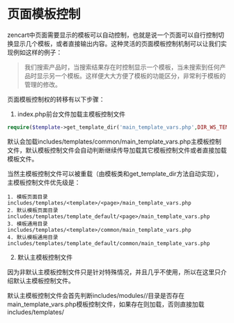 # 页面模板控制

zencart中页面需要显示的模板可以自动控制，也就是说一个页面可以自行控制切换显示几个模板，或者直接输出内容。这种灵活的页面模板控制机制可以让我们实现例如这样的例子：

> 我们搜索产品时，当搜索结果存在时控制显示一个模板，当未搜索到任何产品时显示另一个模板。这样便大大方便了模板的功能区分，非常利于模板的管理的修改。

页面模板控制权的转移有以下步骤：

1. index.php前台文件加载主模板控制文件

```php
require($template->get_template_dir('main_template_vars.php',DIR_WS_TEMPLATE, $current_page_base,'common'). '/main_template_vars.php');
```

默认会加载includes/templates/common/main_template_vars.php主模板控制文件，默认模板控制文件会自动判断继续传导加载其它模板控制文件或者直接加载模板文件。

当然主模板控制文件可以被重载（由模板类和get_template_dir方法自动实现），主模板控制文件优先级是：

    1. 模板页面目录 includes/templates/<template>/<page>/main_template_vars.php 
    2. 默认模板页面目录 includes/templates/template_default/<page>/main_template_vars.php 
    3. 模板通用目录 includes/templates/<template>/common/main_template_vars.php 
    4. 默认模板通用目录 includes/templates/template_default/common/main_template_vars.php 

2. 默认主模板控制文件

因为非默认主模板控制文件只是针对特殊情况，并且几乎不使用，所以在这里只介绍默认主模板控制文件。

默认主模板控制文件会首先判断includes/modules/<page>/目录是否存在main_template_vars.php模板控制文件，如果存在则加载，否则直接加载includes/templates/<template>/templates/目录或includes/templates/template_default/templates/目录下的tpl_<page>_default.php模板文件。

实际上，默认主模板并没有直接加载其它页面模板控制文件或模板文件，确切的是主模板文件会定义变量$body_code等于需要加载的文件名，然后再由tpl_main_page.php模板利用该变量加载对应的文件。

3. 页面模板控制文件

主模板控制文件将控制权移交给页面模板控制文件时，页面模板控制文件便拥有了最为灵活了页面控制能力。它将决定加载相应模板还是直接输出，在这里如果是继续加载模板文件，那么一般模板文件将被命名为tpl_<page>_***.php，通常文件避免命名为tpl_<page>_default.php，以免与标准模板文件名混淆。
页面模板控制文件的作用有：

* 在加载模板之前设置模板参数
* 定义不同模板，按需加载
* 处理功能直接输出，无需模板介入

示例：加载可变模板

```php
require($template->get_template_dir($tpl_page_body, DIR_WS_TEMPLATE, $current_page_base,'templates'). '/' . $tpl_page_body);
```

示例：加载标准模板文件

```php
require($template->get_template_dir('tpl_specials_default.php',DIR_WS_TEMPLATE, $current_page_base,'templates'). '/tpl_specials_default.php');
```

4. 标准模板文件

标准模板文件位于includes/template/<template>/templates/目录或includes/template/template_default/templates/目录，文件名为tpl_<page>_default.php，模板文件可以再加载代码、模块或其它模板。
